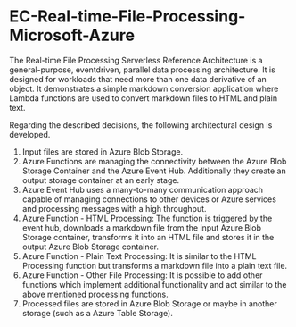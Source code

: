 # EC-Real-time-File-Processing-Microsoft-Azure
The Real-time File Processing Serverless Reference Architecture is a general-purpose, eventdriven,
parallel data processing architecture. It is designed for workloads that need more than one
data derivative of an object. It demonstrates a simple markdown conversion application where Lambda
functions are used to convert markdown files to HTML and plain text.

Regarding the described decisions, the following architectural design is developed.
1. Input files are stored in Azure Blob Storage.
2. Azure Functions are managing the connectivity between the Azure Blob Storage Container and the Azure Event Hub. Additionally they create an output storage container at an early stage.
3. Azure Event Hub uses a many-to-many communication approach capable of managing connections to other devices or Azure services and processing messages with a high throughput.
4. Azure Function - HTML Processing: The function is triggered by the event hub, downloads a markdown file from the input Azure Blob Storage container, transforms it into an HTML file and stores it in the output Azure Blob Storage container. 
5. Azure Function - Plain Text Processing: It is similar to the HTML Processing function but transforms a markdown file into a plain text file.
6. Azure Function - Other File Processing: It is possible to add other functions which implement additional functionality and act similar to the above mentioned processing functions.
7. Processed files are stored in Azure Blob Storage or maybe in another storage (such as a Azure Table Storage).